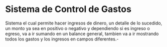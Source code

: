 # Sistema de Control de Gastos

Sistema el cual permite hacer ingresos de dinero, un detalle de lo sucedido, un monto ya sea en positivo o negativo y dependiendo si es ingreso o egreso, va a ir sumando en un balance general, tambien va a ir mostrando todos los gastos y los ingresos en campos diferentes.-